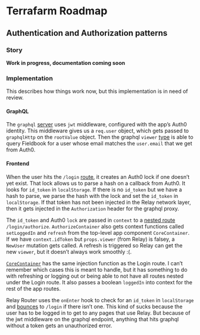 # Terrafarm Roadmap

## Authentication and Authorization patterns

### Story
**Work in progress, documentation coming soon**

### Implementation
This describes how things work now, but this implementation is in need of review.

#### GraphQL
The `graphql` [server][1] uses `jwt` middleware, configured with the app’s Auth0 identity. This middleware gives us a `req.user` object, which gets passed to `graphqlHttp` on the `rootValue` object. Then the graphql `viewer` [type][2] is able to query Fieldbook for a user whose email matches the `user.email` that we get from Auth0.

[1]: /src/graphql/server.js
[2]: /src/graphql/data/schema.js#L93

#### Frontend
When the user hits the `/login` [route][3], it creates an Auth0 lock if one doesn’t yet exist. That lock allows us to parse a hash on a callback from Auth0. It looks for `id_token` in `localStorage`. If there is no `id_token` but we have a hash to parse, we parse the hash with the lock and set the `id_token` in `localStorage`. If that token has not been injected in the Relay network layer, then it gets injected in the `Authorization` header for the graphql proxy. 

The `id_token` and Auth0 `lock` are passed in `context` to a [nested route][4] `/login/authorize`. `AuthorizeContainer` also gets context functions called `setLoggedIn` and `refresh` from the top-level app component `CoreContainer`. If we have `context.idToken` but `props.viewer` (from Relay) is falsey, a `NewUser` mutation gets called. A refresh is triggered so Relay can get the new `viewer`, but it doesn’t always work smoothly :(.

[3]: /src/frontend/login/LoginPage.js
[4]: /src/frontend/login/components/AuthorizeContainer.js

[`CoreContainer`][5] has the same injection function as the Login route. I can’t remember which cases this is meant to handle, but it has something to do with refreshing or logging out or being able to not have all routes nested under the Login route. It also passes a boolean `loggedIn` into context for the rest of the app routes.

[5]: /src/frontend/core/CoreContainer.js

Relay Router uses the `onEnter` hook to check for an `id_token` in `localStorage` and [bounces][6] to `/login` if there isn’t one. This kind of sucks because the user has to be logged in to get to any pages that use Relay. But because of the jwt middleware on the graphql endpoint, anything that hits graphql without a token gets an unauthorized error.

[6]: /src/frontend/index.js#L32
